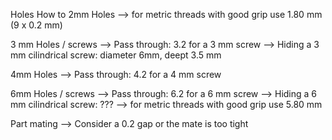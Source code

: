 Holes How to
2mm Holes
--> for metric threads with good grip use 1.80 mm (9 x 0.2 mm)

3 mm Holes / screws
--> Pass through: 3.2 for a 3 mm screw
--> Hiding a 3 mm cilindrical screw: diameter 6mm, deept 3.5 mm

4mm Holes
--> Pass through: 4.2 for a 4 mm screw

6mm Holes / screws
--> Pass through: 6.2 for a 6 mm screw
--> Hiding a 6 mm cilindrical screw: ???
--> for metric threads with good grip use 5.80 mm



Part mating
--> Consider a 0.2 gap or the mate is too tight




